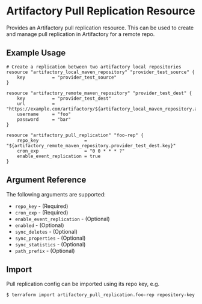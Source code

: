 # Artifactory Pull Replication Resource

Provides an Artifactory pull replication resource. This can be used to create and manage pull replication in Artifactory
for a remote repo.

## Example Usage

```hcl
# Create a replication between two artifactory local repositories
resource "artifactory_local_maven_repository" "provider_test_source" {
	key          = "provider_test_source"
}

resource "artifactory_remote_maven_repository" "provider_test_dest" {
	key          = "provider_test_dest"
	url          = "https://example.com/artifactory/${artifactory_local_maven_repository.artifactory_local_maven_repository.key}"
	username     = "foo"
	password     = "bar"
}

resource "artifactory_pull_replication" "foo-rep" {
	repo_key                 = "${artifactory_remote_maven_repository.provider_test_dest.key}"
	cron_exp                 = "0 0 * * * ?"
	enable_event_replication = true	
}
```

## Argument Reference

The following arguments are supported:

* `repo_key` - (Required)
* `cron_exp` - (Required)
* `enable_event_replication` - (Optional)
* `enabled` - (Optional)
* `sync_deletes` - (Optional)
* `sync_properties` - (Optional)
* `sync_statistics` - (Optional)
* `path_prefix` - (Optional)

## Import

Pull replication config can be imported using its repo key, e.g.

```
$ terraform import artifactory_pull_replication.foo-rep repository-key
```
